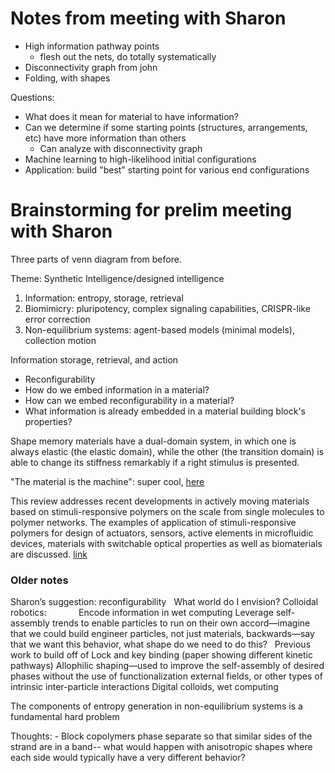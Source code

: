 # Notes from meeting with Sharon
- High information pathway points
	- flesh out the nets, do totally systematically
- Disconnectivity graph from john
- Folding, with shapes

Questions:
- What does it mean for material to have information?
- Can we determine if some starting points (structures, arrangements, etc) have more information than others
	- Can analyze with disconnectivity graph
- Machine learning to high-likelihood initial configurations
- Application: build "best" starting point for various end configurations

# Brainstorming for prelim meeting with Sharon

Three parts of venn diagram from before.

Theme: Synthetic Intelligence/designed intelligence
1) Information: entropy, storage, retrieval
2) Biomimicry: pluripotency, complex signaling capabilities, CRISPR-like error correction
3) Non-equilibrium systems: agent-based models (minimal models), collection motion

Information storage, retrieval, and action

- Reconfigurability
- How do we embed information in a material?
- How can we embed reconfigurability in a material?
- What information is already embedded in a material building block's properties?

Shape memory materials have a dual-domain system, in which one is always elastic (the elastic domain), while the other (the transition domain) is able to change its stiffness remarkably if a right stimulus is presented.

"The material is the machine": super cool, [here](http://science.sciencemag.org/content/307/5706/53/tab-pdf)

This review addresses recent developments in actively moving materials based on stimuli-responsive polymers on the scale from single molecules to polymer networks. The examples of application of stimuli-responsive polymers for design of actuators, sensors, active elements in microfluidic devices, materials with switchable optical properties as well as biomaterials are discussed. [link](http://pubs.rsc.org/en/content/articlelanding/2010/jm/b922718k#!divAbstract)

### Older notes
Sharon’s suggestion: reconfigurability
 
What world do I envision?
Colloidal robotics:
            Encode information in wet computing
Leverage self-assembly trends to enable particles to run on their own accord—imagine that we could build engineer particles, not just materials, backwards—say that we want this behavior, what shape do we need to do this?
 
Previous work to build off of
Lock and key binding (paper showing different kinetic pathways)
Allophilic shaping—used to improve the self-assembly of desired phases without the use of functionalization external fields, or other types of intrinsic inter-particle interactions
Digital colloids, wet computing

The components of entropy generation in non-equilibrium systems is a fundamental hard problem

Thoughts:
	- Block copolymers phase separate so that similar sides of the strand are in a band-- what would happen with anisotropic shapes where each side would typically have a very different behavior?

